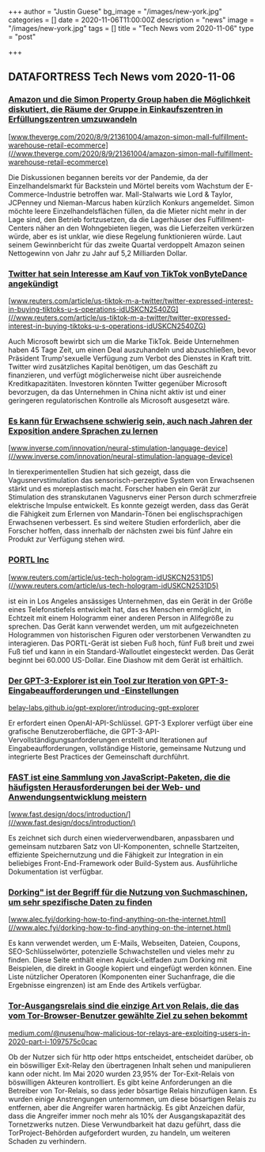 +++
author = "Justin Guese"
bg_image = "/images/new-york.jpg"
categories = []
date = 2020-11-06T11:00:00Z
description = "news"
image = "/images/new-york.jpg"
tags = []
title = "Tech News vom 2020-11-06"
type = "post"

+++

        
## DATAFORTRESS Tech News vom 2020-11-06


### [Amazon und die Simon Property Group haben die Möglichkeit diskutiert, die Räume der Gruppe in Einkaufszentren in Erfüllungszentren umzuwandeln](//www.theverge.com/2020/8/9/21361004/amazon-simon-mall-fulfillment-warehouse-retail-ecommerce)


[www.theverge.com/2020/8/9/21361004/amazon-simon-mall-fulfillment-warehouse-retail-ecommerce](//www.theverge.com/2020/8/9/21361004/amazon-simon-mall-fulfillment-warehouse-retail-ecommerce)


Die Diskussionen begannen bereits vor der Pandemie, da der Einzelhandelsmarkt für Backstein und Mörtel bereits vom Wachstum der E-Commerce-Industrie betroffen war. Mall-Stalwarts wie Lord & Taylor, JCPenney und Nieman-Marcus haben kürzlich Konkurs angemeldet. Simon möchte leere Einzelhandelsflächen füllen, da die Mieter nicht mehr in der Lage sind, den Betrieb fortzusetzen, da die Lagerhäuser des Fulfillment-Centers näher an den Wohngebieten liegen, was die Lieferzeiten verkürzen würde, aber es ist unklar, wie diese Regelung funktionieren würde. Laut seinem Gewinnbericht für das zweite Quartal verdoppelt Amazon seinen Nettogewinn von Jahr zu Jahr auf 5,2 Milliarden Dollar.


### [Twitter hat sein Interesse am Kauf von TikTok vonByteDance angekündigt](//www.reuters.com/article/us-tiktok-m-a-twitter/twitter-expressed-interest-in-buying-tiktoks-u-s-operations-idUSKCN2540ZG)


[www.reuters.com/article/us-tiktok-m-a-twitter/twitter-expressed-interest-in-buying-tiktoks-u-s-operations-idUSKCN2540ZG](//www.reuters.com/article/us-tiktok-m-a-twitter/twitter-expressed-interest-in-buying-tiktoks-u-s-operations-idUSKCN2540ZG)


Auch Microsoft bewirbt sich um die Marke TikTok. Beide Unternehmen haben 45 Tage Zeit, um einen Deal auszuhandeln und abzuschließen, bevor Präsident Trump'sexuelle Verfügung zum Verbot des Dienstes in Kraft tritt. Twitter wird zusätzliches Kapital benötigen, um das Geschäft zu finanzieren, und verfügt möglicherweise nicht über ausreichende Kreditkapazitäten. Investoren könnten Twitter gegenüber Microsoft bevorzugen, da das Unternehmen in China nicht aktiv ist und einer geringeren regulatorischen Kontrolle als Microsoft ausgesetzt wäre.


### [Es kann für Erwachsene schwierig sein, auch nach Jahren der Exposition andere Sprachen zu lernen](//www.inverse.com/innovation/neural-stimulation-language-device)


[www.inverse.com/innovation/neural-stimulation-language-device](//www.inverse.com/innovation/neural-stimulation-language-device)


In tierexperimentellen Studien hat sich gezeigt, dass die Vagusnervstimulation das sensorisch-perzeptive System von Erwachsenen stärkt und es moreplastisch macht. Forscher haben ein Gerät zur Stimulation des stranskutanen Vagusnervs einer Person durch schmerzfreie elektrische Impulse entwickelt. Es konnte gezeigt werden, dass das Gerät die Fähigkeit zum Erlernen von Mandarin-Tönen bei englischsprachigen Erwachsenen verbessert. Es sind weitere Studien erforderlich, aber die Forscher hoffen, dass innerhalb der nächsten zwei bis fünf Jahre ein Produkt zur Verfügung stehen wird.


### [PORTL Inc](//www.reuters.com/article/us-tech-hologram-idUSKCN2531D5)


[www.reuters.com/article/us-tech-hologram-idUSKCN2531D5](//www.reuters.com/article/us-tech-hologram-idUSKCN2531D5)


ist ein in Los Angeles ansässiges Unternehmen, das ein Gerät in der Größe eines Telefonstiefels entwickelt hat, das es Menschen ermöglicht, in Echtzeit mit einem Hologramm einer anderen Person in Alifegröße zu sprechen. Das Gerät kann verwendet werden, um mit aufgezeichneten Hologrammen von historischen Figuren oder verstorbenen Verwandten zu interagieren. Das PORTL-Gerät ist sieben Fuß hoch, fünf Fuß breit und zwei Fuß tief und kann in ein Standard-Walloutlet eingesteckt werden. Das Gerät beginnt bei 60.000 US-Dollar. Eine Diashow mit dem Gerät ist erhältlich.


### [Der GPT-3-Explorer ist ein Tool zur Iteration von GPT-3-Eingabeaufforderungen und -Einstellungen](//belay-labs.github.io/gpt-explorer/introducing-gpt-explorer)


[belay-labs.github.io/gpt-explorer/introducing-gpt-explorer](//belay-labs.github.io/gpt-explorer/introducing-gpt-explorer)


Er erfordert einen OpenAI-API-Schlüssel. GPT-3 Explorer verfügt über eine grafische Benutzeroberfläche, die GPT-3-API-Vervollständigungsanforderungen erstellt und Iterationen auf Eingabeaufforderungen, vollständige Historie, gemeinsame Nutzung und integrierte Best Practices der Gemeinschaft durchführt.


### [FAST ist eine Sammlung von JavaScript-Paketen, die die häufigsten Herausforderungen bei der Web- und Anwendungsentwicklung meistern](//www.fast.design/docs/introduction/)


[www.fast.design/docs/introduction/](//www.fast.design/docs/introduction/)


Es zeichnet sich durch einen wiederverwendbaren, anpassbaren und gemeinsam nutzbaren Satz von UI-Komponenten, schnelle Startzeiten, effiziente Speichernutzung und die Fähigkeit zur Integration in ein beliebiges Front-End-Framework oder Build-System aus. Ausführliche Dokumentation ist verfügbar.


### [Dorking" ist der Begriff für die Nutzung von Suchmaschinen, um sehr spezifische Daten zu finden](//www.alec.fyi/dorking-how-to-find-anything-on-the-internet.html)


[www.alec.fyi/dorking-how-to-find-anything-on-the-internet.html](//www.alec.fyi/dorking-how-to-find-anything-on-the-internet.html)


Es kann verwendet werden, um E-Mails, Webseiten, Dateien, Coupons, SEO-Schlüsselwörter, potenzielle Schwachstellen und vieles mehr zu finden. Diese Seite enthält einen Aquick-Leitfaden zum Dorking mit Beispielen, die direkt in Google kopiert und eingefügt werden können. Eine Liste nützlicher Operatoren (Komponenten einer Suchanfrage, die die Ergebnisse eingrenzen) ist am Ende des Artikels verfügbar.


### [Tor-Ausgangsrelais sind die einzige Art von Relais, die das vom Tor-Browser-Benutzer gewählte Ziel zu sehen bekommt](//medium.com/@nusenu/how-malicious-tor-relays-are-exploiting-users-in-2020-part-i-1097575c0cac)


[medium.com/@nusenu/how-malicious-tor-relays-are-exploiting-users-in-2020-part-i-1097575c0cac](//medium.com/@nusenu/how-malicious-tor-relays-are-exploiting-users-in-2020-part-i-1097575c0cac)


Ob der Nutzer sich für http oder https entscheidet, entscheidet darüber, ob ein böswilliger Exit-Relay den übertragenen Inhalt sehen und manipulieren kann oder nicht. Im Mai 2020 wurden 23,95% der Tor-Exit-Relais von böswilligen Akteuren kontrolliert. Es gibt keine Anforderungen an die Betreiber von Tor-Relais, so dass jeder bösartige Relais hinzufügen kann. Es wurden einige Anstrengungen unternommen, um diese bösartigen Relais zu entfernen, aber die Angreifer waren hartnäckig. Es gibt Anzeichen dafür, dass die Angreifer immer noch mehr als 10% der Ausgangskapazität des Tornetzwerks nutzen. Diese Verwundbarkeit hat dazu geführt, dass die TorProject-Behörden aufgefordert wurden, zu handeln, um weiteren Schaden zu verhindern.